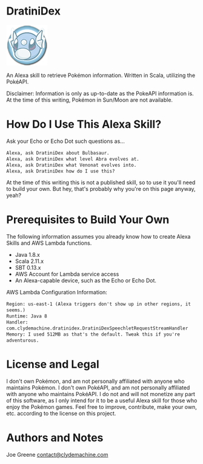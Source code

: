 # DratiniDex

![DratiniDex Icon](/src/main/resources/images/DratiniDex-DratiniIconx108.png)

An Alexa skill to retrieve Pokémon information. Written in Scala, utilizing the PokéAPI.

Disclaimer: Information is only as up-to-date as the PokeAPI information is. At the time of this writing, Pokémon in Sun/Moon are not available.

# How Do I Use This Alexa Skill?

Ask your Echo or Echo Dot such questions as... 
```
Alexa, ask DratiniDex about Bulbasaur.
Alexa, ask DratiniDex what level Abra evolves at.
Alexa, ask DratiniDex what Venonat evolves into.
Alexa, ask DratiniDex how do I use this?
```

At the time of this writing this is not a published skill, so to use it you'll need to build your own. But hey, that's probably why you're on this page anyway, yeah?

# Prerequisites to Build Your Own

The following information assumes you already know how to create Alexa Skills and AWS Lambda functions.

- Java 1.8.x
- Scala 2.11.x
- SBT 0.13.x
- AWS Account for Lambda service access
- An Alexa-capable device, such as the Echo or Echo Dot.

AWS Lambda Configuration Information:
```
Region: us-east-1 (Alexa triggers don't show up in other regions, it seems.)
Runtime: Java 8
Handler: com.clydemachine.dratinidex.DratiniDexSpeechletRequestStreamHandler
Memory: I used 512MB as that's the default. Tweak this if you're adventurous.
```

# License and Legal

I don't own Pokémon, and am not personally affiliated with anyone who maintains Pokémon. I don't own PokéAPI, and am not personally affiliated with anyone who maintains PokéAPI. I do not and will not monetize any part of this software, as I only intend for it to be a useful Alexa skill for those who enjoy the Pokémon games. Feel free to improve, contribute, make your own, etc. according to the license on this project.

# Authors and Notes

Joe Greene <contact@clydemachine.com>